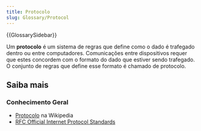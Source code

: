 ```yaml
---
title: Protocolo
slug: Glossary/Protocol
---
```


{{GlossarySidebar}}

Um **protocolo** é um sistema de regras que define como o dado é trafegado dentro ou entre computadores. Comunicações entre dispositivos requer que estes concordem com o formato do dado que estiver sendo trafegado. O conjunto de regras que define esse formato é chamado de protocolo.

## Saiba mais

### Conhecimento Geral

- [Protocolo](<https://pt.wikipedia.org/wiki/Protocolo_(ci%C3%AAncia_da_computa%C3%A7%C3%A3o)>) na Wikipedia
- [RFC Official Internet Protocol Standards](http://www.rfc-editor.org/search/standards.php)
